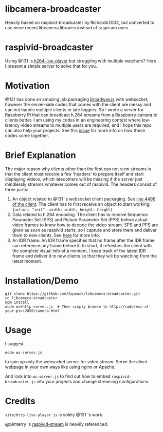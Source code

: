 # libcamera-broadcaster

Heavily based on raspivid-broadcaster by Richardn2002, but converted to use more recent libcamera libraries instead of raspicam ones

# raspivid-broadcaster

Using @131 's [h264-live-player](https://github.com/131/h264-live-player) but struggling with multiple watchers? Here I present a simple server to solve that for you.

# Motivation
@131 has done an amazing job packaging [Broadway.js](https://github.com/mbebenita/Broadway) with websocket, however the server-side codes that comes with the client are messy and can not handle multiple clients or late loggers. So I wrote a server for Raspberry Pi that can broadcast h.264 streams from a Raspberry camera to clients better. I am using my codes in an engineering contest where low-latency video streams to multiple users are required, and I hope this repo can also help your projects. See this [issue](https://github.com/131/h264-live-player/issues/88) for more info on how these codes come together.

# Brief Explanation

The major reason why clients other than the first can not view streams is that the client must receive a few 'headers' to prepare itself and start displaying videos, which latecomers will be missing if the server just mindlessly streams whatever comes out of raspivid. The headers consist of three parts:
1. An object related to @131 's websocket client packaging.
See [line 4496 of the client](https://github.com/131/h264-live-player/blob/master/vendor/dist/http-live-player.js). The client has to first receive an object to start working:
`{action: "init", width: width, height: height}`
2. Data related to h.264 encoding.
The client has to receive Sequence Parameter Set (SPS) and Picture Parameter Set (PPS) before actual video frames to know how to decode the video stream. SPS and PPS are given as soon as raspivid starts, so I capture and store them and deliver them to new clients. See [here](https://www.cardinalpeak.com/blog/the-h-264-sequence-parameter-set) for more info.
3. An IDR frame.
An IDR frame specifies that no frame after the IDR frame can reference any frame before it. In short, it refreshes the client with the complete visual info of a moment. I keep track of the latest IDR frame and deliver it to new clients so that they will be watching from the latest moment.

# Installation/Demo
```
git clone https://github.com/Squeack/libcamera-broadcaster.git
cd libcamera-broadcaster
npm install
node ws+http-server.js  # Then simply browse to http://<address-of-your-pi>:2050/camera.html
```

# Usage

I suggest
```
node ws-server.js
```
to spin up only the websocket server for video stream. Serve the client webpage in your own ways like using nginx or Apache.

And look into `ws-server.js` to find out how to embed `raspivid-broadcaster.js` into your projects and change streaming configurations.

# Credits

`site/http-live-player.js` is solely @131 's work.

@pimterry 's [raspivid-stream](https://github.com/pimterry/raspivid-stream) is heavily referenced.
